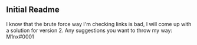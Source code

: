 ## Initial Readme

I know that the brute force way I'm checking links is bad, I will come up with a solution for version 2.
Any suggestions you want to throw my way: M1nx#0001
